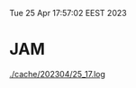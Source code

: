 Tue 25 Apr 17:57:02 EEST 2023
# JAM
<a href='./cache/202304/25_17.log'>./cache/202304/25_17.log</a>
